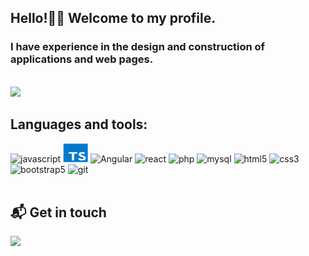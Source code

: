 ## Hello!👋🏻 Welcome to my profile.
### I have experience in the design and construction of applications and web pages.
<br />

<div>
    <img src="https://user-images.githubusercontent.com/66270940/152661736-8606d52e-ae24-4b9e-b35f-117042ae3795.jpg">
</div>


## Languages and tools:

<div style="display: inline_block">
    <img src="https://cdn.jsdelivr.net/gh/devicons/devicon/icons/javascript/javascript-original.svg" alt="javascript" height="30" width="40" />
    <img src="https://raw.githubusercontent.com/devicons/devicon/master/icons/typescript/typescript-plain.svg" alt="TypeScript" height="30" width="40" />
    <img src="https://cdn.jsdelivr.net/gh/devicons/devicon/icons/angularjs/angularjs-plain.svg" alt="Angular" height="30" width="40" />
    <img src="https://cdn.jsdelivr.net/gh/devicons/devicon/icons/react/react-original.svg" alt="react" width="40" height="30" />
    <img src="https://cdn.jsdelivr.net/gh/devicons/devicon/icons/php/php-original.svg" alt="php" width="40" />
    <img src="https://cdn.jsdelivr.net/gh/devicons/devicon/icons/mysql/mysql-original-wordmark.svg" alt="mysql" width="40" />
    <img src="https://cdn.jsdelivr.net/gh/devicons/devicon/icons/html5/html5-original.svg" alt="html5" height="30" width="40" />
    <img src="https://cdn.jsdelivr.net/gh/devicons/devicon/icons/css3/css3-original.svg" alt="css3" height="30" width="40" />
    <img src="https://cdn.jsdelivr.net/gh/devicons/devicon/icons/bootstrap/bootstrap-original.svg" alt="bootstrap5" height="30" width="40" />
    <img src="https://cdn.jsdelivr.net/gh/devicons/devicon/icons/git/git-plain.svg" alt="git" height="30" width="40" />
</div>
<br />
  
    
 ## 📬 Get in touch
<div> 
    <a href="https://www.linkedin.com/in/lucas-gonzalo-rosi/" target="_blank"><img src="https://img.shields.io/badge/LinkedIn-0077B5?style=for-the-badge&logo=linkedin&logoColor=white" target="_blank"></a> 
</div>
